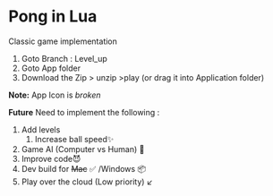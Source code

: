 # Pong in Lua 

Classic game implementation

1. Goto Branch : Level_up
2. Goto App folder
3. Download the Zip > unzip >play (or drag it into Application folder)

**Note:** App Icon is *broken*  




**Future**
Need to implement the following :

1. Add levels 
   1. Increase ball speed:sparkles:
2. Game AI (Computer vs Human) :robot:
3. Improve code:smiling_imp:
4. Dev build for ~~Mac~~ :white_check_mark: /Windows :package:
5. Play over the cloud (Low priority) :arrow_lower_left:
